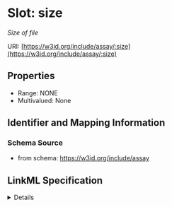 # Slot: size
_Size of file_


URI: [https://w3id.org/include/assay/:size](https://w3id.org/include/assay/:size)



<!-- no inheritance hierarchy -->




## Properties

* Range: NONE
* Multivalued: None







## Identifier and Mapping Information







### Schema Source


* from schema: https://w3id.org/include/assay




## LinkML Specification

<details>
```yaml
name: size
definition_uri: include:size
description: Size of file
title: Size
from_schema: https://w3id.org/include/assay
rank: 1000
alias: size
domain_of:
- DataFile

```
</details>